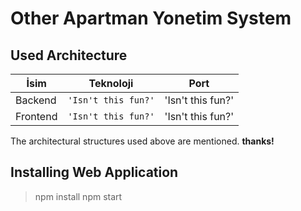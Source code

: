 # Other Apartman Yonetim System

## Used Architecture
|İsim            |Teknoloji                      |Port                         |
|----------------|-------------------------------|-----------------------------|
|Backend		 |`'Isn't this fun?'`            |'Isn't this fun?'            |
|Frontend		 |`'Isn't this fun?'`            |'Isn't this fun?'            |

The architectural structures used above are mentioned. **thanks!**

## Installing Web Application

> npm install
> npm start
